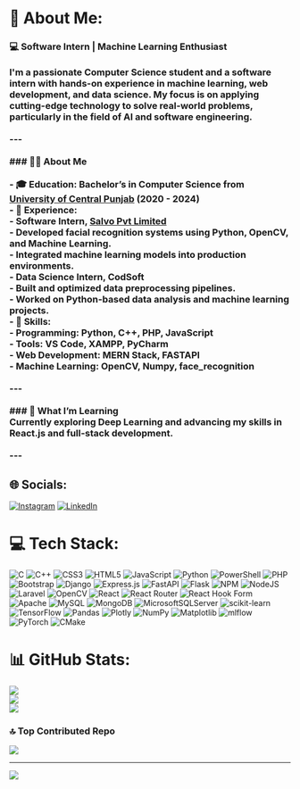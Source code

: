 # 💫 About Me:
### 💻 Software Intern | Machine Learning Enthusiast<br><br>I'm a passionate Computer Science student and a **software intern** with hands-on experience in **machine learning**, **web development**, and **data science**. My focus is on applying cutting-edge technology to solve real-world problems, particularly in the field of AI and software engineering.<br><br>---<br><br>### 🧑‍💻 **About Me**<br><br>- 🎓 **Education**: Bachelor’s in Computer Science from [University of Central Punjab](https://www.ucp.edu.pk/) (2020 - 2024)<br>- 💼 **Experience**:  <br>   - **Software Intern**, [Salvo Pvt Limited](https://www.salvo.com/)  <br>     - Developed facial recognition systems using Python, OpenCV, and Machine Learning.<br>     - Integrated machine learning models into production environments.<br>   - **Data Science Intern**, CodSoft  <br>     - Built and optimized data preprocessing pipelines.<br>     - Worked on Python-based data analysis and machine learning projects.<br>- 🌟 **Skills**:  <br>  - Programming: Python, C++, PHP, JavaScript  <br>  - Tools: VS Code, XAMPP, PyCharm  <br>  - Web Development: MERN Stack, FASTAPI  <br>  - Machine Learning: OpenCV, Numpy, face_recognition  <br><br>---<br><br>### 🌱 **What I’m Learning**<br>Currently exploring **Deep Learning** and advancing my skills in **React.js** and **full-stack development**.<br><br>---<br>


## 🌐 Socials:
[![Instagram](https://img.shields.io/badge/Instagram-%23E4405F.svg?logo=Instagram&logoColor=white)](https://instagram.com/hassa_n911) [![LinkedIn](https://img.shields.io/badge/LinkedIn-%230077B5.svg?logo=linkedin&logoColor=white)](https://linkedin.com/in/hassanjamshaid) 

# 💻 Tech Stack:
![C](https://img.shields.io/badge/c-%2300599C.svg?style=flat-square&logo=c&logoColor=white) ![C++](https://img.shields.io/badge/c++-%2300599C.svg?style=flat-square&logo=c%2B%2B&logoColor=white) ![CSS3](https://img.shields.io/badge/css3-%231572B6.svg?style=flat-square&logo=css3&logoColor=white) ![HTML5](https://img.shields.io/badge/html5-%23E34F26.svg?style=flat-square&logo=html5&logoColor=white) ![JavaScript](https://img.shields.io/badge/javascript-%23323330.svg?style=flat-square&logo=javascript&logoColor=%23F7DF1E) ![Python](https://img.shields.io/badge/python-3670A0?style=flat-square&logo=python&logoColor=ffdd54) ![PowerShell](https://img.shields.io/badge/PowerShell-%235391FE.svg?style=flat-square&logo=powershell&logoColor=white) ![PHP](https://img.shields.io/badge/php-%23777BB4.svg?style=flat-square&logo=php&logoColor=white) ![Bootstrap](https://img.shields.io/badge/bootstrap-%238511FA.svg?style=flat-square&logo=bootstrap&logoColor=white) ![Django](https://img.shields.io/badge/django-%23092E20.svg?style=flat-square&logo=django&logoColor=white) ![Express.js](https://img.shields.io/badge/express.js-%23404d59.svg?style=flat-square&logo=express&logoColor=%2361DAFB) ![FastAPI](https://img.shields.io/badge/FastAPI-005571?style=flat-square&logo=fastapi) ![Flask](https://img.shields.io/badge/flask-%23000.svg?style=flat-square&logo=flask&logoColor=white) ![NPM](https://img.shields.io/badge/NPM-%23CB3837.svg?style=flat-square&logo=npm&logoColor=white) ![NodeJS](https://img.shields.io/badge/node.js-6DA55F?style=flat-square&logo=node.js&logoColor=white) ![Laravel](https://img.shields.io/badge/laravel-%23FF2D20.svg?style=flat-square&logo=laravel&logoColor=white) ![OpenCV](https://img.shields.io/badge/opencv-%23white.svg?style=flat-square&logo=opencv&logoColor=white) ![React](https://img.shields.io/badge/react-%2320232a.svg?style=flat-square&logo=react&logoColor=%2361DAFB) ![React Router](https://img.shields.io/badge/React_Router-CA4245?style=flat-square&logo=react-router&logoColor=white) ![React Hook Form](https://img.shields.io/badge/React%20Hook%20Form-%23EC5990.svg?style=flat-square&logo=reacthookform&logoColor=white) ![Apache](https://img.shields.io/badge/apache-%23D42029.svg?style=flat-square&logo=apache&logoColor=white) ![MySQL](https://img.shields.io/badge/mysql-4479A1.svg?style=flat-square&logo=mysql&logoColor=white) ![MongoDB](https://img.shields.io/badge/MongoDB-%234ea94b.svg?style=flat-square&logo=mongodb&logoColor=white) ![MicrosoftSQLServer](https://img.shields.io/badge/Microsoft%20SQL%20Server-CC2927?style=flat-square&logo=microsoft%20sql%20server&logoColor=white) ![scikit-learn](https://img.shields.io/badge/scikit--learn-%23F7931E.svg?style=flat-square&logo=scikit-learn&logoColor=white) ![TensorFlow](https://img.shields.io/badge/TensorFlow-%23FF6F00.svg?style=flat-square&logo=TensorFlow&logoColor=white) ![Pandas](https://img.shields.io/badge/pandas-%23150458.svg?style=flat-square&logo=pandas&logoColor=white) ![Plotly](https://img.shields.io/badge/Plotly-%233F4F75.svg?style=flat-square&logo=plotly&logoColor=white) ![NumPy](https://img.shields.io/badge/numpy-%23013243.svg?style=flat-square&logo=numpy&logoColor=white) ![Matplotlib](https://img.shields.io/badge/Matplotlib-%23ffffff.svg?style=flat-square&logo=Matplotlib&logoColor=black) ![mlflow](https://img.shields.io/badge/mlflow-%23d9ead3.svg?style=flat-square&logo=numpy&logoColor=blue) ![PyTorch](https://img.shields.io/badge/PyTorch-%23EE4C2C.svg?style=flat-square&logo=PyTorch&logoColor=white) ![CMake](https://img.shields.io/badge/CMake-%23008FBA.svg?style=flat-square&logo=cmake&logoColor=white)
# 📊 GitHub Stats:
![](https://github-readme-stats.vercel.app/api?username=hassanjam&theme=dark&hide_border=false&include_all_commits=false&count_private=false)<br/>
![](https://github-readme-streak-stats.herokuapp.com/?user=hassanjam&theme=dark&hide_border=false)<br/>
![](https://github-readme-stats.vercel.app/api/top-langs/?username=hassanjam&theme=dark&hide_border=false&include_all_commits=false&count_private=false&layout=compact)

### 🔝 Top Contributed Repo
![](https://github-contributor-stats.vercel.app/api?username=hassanjam&limit=5&theme=dark&combine_all_yearly_contributions=true)

---
[![](https://visitcount.itsvg.in/api?id=hassanjam&icon=0&color=0)](https://visitcount.itsvg.in)

<!-- Proudly created with GPRM ( https://gprm.itsvg.in ) -->

